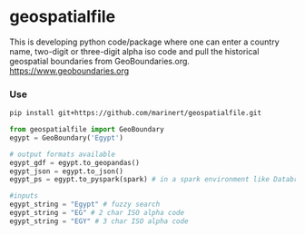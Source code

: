 # geospatialfile

This is developing python code/package where one can enter a country name, two-digit or three-digit alpha iso code and pull the historical geospatial boundaries from GeoBoundaries.org. https://www.geoboundaries.org

### Use

``` bash
pip install git+https://github.com/marinert/geospatialfile.git
```

```python
from geospatialfile import GeoBoundary
egypt = GeoBoundary('Egypt')

# output formats available
egypt_gdf = egypt.to_geopandas()
egypt_json = egypt.to_json()
egypt_ps = egypt.to_pyspark(spark) # in a spark environment like Databricks

#inputs 
egypt_string = "Egypt" # fuzzy search
egypt_string = "EG" # 2 char ISO alpha code
egypt_string = "EGY" # 3 char ISO alpha code
```
